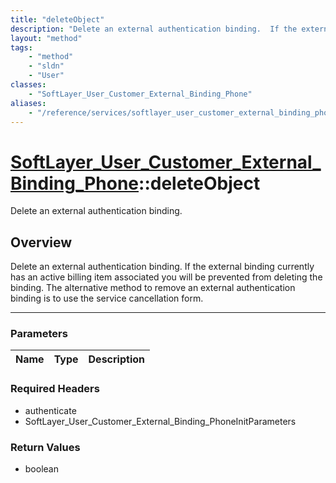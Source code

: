 ```yaml
---
title: "deleteObject"
description: "Delete an external authentication binding.  If the external binding currently has an active billing item associated you... "
layout: "method"
tags:
    - "method"
    - "sldn"
    - "User"
classes:
    - "SoftLayer_User_Customer_External_Binding_Phone"
aliases:
    - "/reference/services/softlayer_user_customer_external_binding_phone/deleteObject"
---
```

# [SoftLayer_User_Customer_External_Binding_Phone](/reference/services/SoftLayer_User_Customer_External_Binding_Phone)::deleteObject

Delete an external authentication binding.


## Overview 
Delete an external authentication binding.  If the external binding currently has an active billing item associated you will be prevented from deleting the binding.  The alternative method to remove an external authentication binding is to use the service cancellation form. 

-----

### Parameters 
|Name | Type | Description |
| --- | --- | --- |


### Required Headers
* authenticate
* SoftLayer_User_Customer_External_Binding_PhoneInitParameters


### Return Values
* boolean




